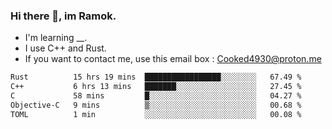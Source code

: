 ### Hi there 👋, im Ramok.

- I'm learning __.
- I use C++ and Rust.
- If you want to contact me, use this email box : Cooked4930@proton.me

<!--START_SECTION:waka-->

```txt
Rust          15 hrs 19 mins  █████████████████░░░░░░░░   67.49 %
C++           6 hrs 13 mins   ███████░░░░░░░░░░░░░░░░░░   27.45 %
C             58 mins         █░░░░░░░░░░░░░░░░░░░░░░░░   04.27 %
Objective-C   9 mins          ▒░░░░░░░░░░░░░░░░░░░░░░░░   00.68 %
TOML          1 min           ░░░░░░░░░░░░░░░░░░░░░░░░░   00.08 %
```

<!--END_SECTION:waka-->
